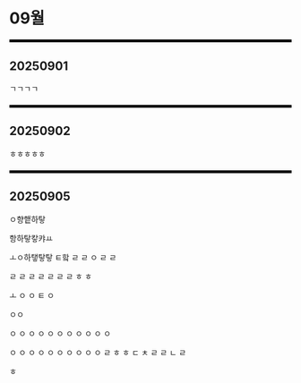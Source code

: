 # 09월    
<hr style="border: 2px solid black; margin: 20px 0;">    

## 20250901

ㄱㄱㄱㄱ    
<hr style="border: 2px solid black; margin: 20px 0;">    

## 20250902

ㅎㅎㅎㅎㅎ    
<hr style="border: 2px solid black; margin: 20px 0;">    

## 20250905

ㅇ향햍하탛

항하탛캏캬ㅛ

ㅗㅇ하탷탛탛
ㅌ핰
ㄹ
ㄹ
ㅇ
ㄹ
ㄹ

ㄹ
ㄹ
ㄹ
ㄹ
ㄹ
ㄹ
ㄹ
ㅎ
ㅎ

ㅗ
ㅇ
ㅇ
ㅌ
ㅇ

ㅇㅇ

ㅇ
ㅇ
ㅇ
ㅇ
ㅇ
ㅇ
ㅇ
ㅇ
ㅇ
ㅇ
ㅇ

ㅇ
ㅇ
ㅇ
ㅇ
ㅇ
ㅇ
ㅇ
ㅇ
ㅇ
ㅇ
ㄹ
ㅎ
ㅎ
ㄷ
ㅊ
ㄹ
ㄹ
ㄴ
ㄹ

ㅎ